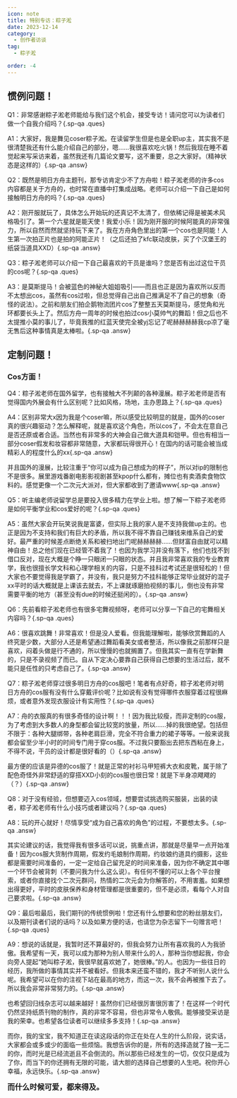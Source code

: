 ```yaml
---
icon: note
title: 特别专访：粽子淞
date: 2023-12-14
category:
  - 创作者访谈
tag:
  - 粽子淞

order: -4
---
```


<!-- more -->

## 惯例问题！

Q1：非常感谢粽子淞老师能给与我们这个机会，接受专访！请问您可以为读者们做一个自我介绍吗？{.sp-qa .ques}

A1：大家好，我是舞见coser粽子淞。在读留学生但是也是全职up主，其实我不是很清楚我还有什么能介绍自己的部分，嗯……我很喜欢吃火锅！然后我现在睡不着觉起来写采访来着，虽然我还有几篇论文要写，这不重要，总之大家好。（精神状态是这样的）{.sp-qa .answ}

Q2：既然是明日方舟主题刊，那专访肯定少不了方舟啦！粽子淞老师的许多cos内容都是关于方舟的，也时常在直播中打集成战略。老师可以介绍一下自己是如何接触明日方舟的吗？{.sp-qa .ques}

A2：刚开服就玩了，具体怎么开始玩的还真记不太清了，但依稀记得是被美术风格吸引了。第一个六星就是能天使！我爱小乐！因为刚开服的时候阿能真的非常强力，所以自然而然就坚持玩下来了。我在方舟角色里出的第一个cos也是阿能！人生第一次拍正片也是拍的阿能正片！（之后还拍了kfc联动皮肤，买了个汉堡王的纸袋当道具XXD）{.sp-qa .answ}

Q3：粽子淞老师可以介绍一下自己最喜欢的干员是谁吗？您是否有出过这位干员的cos呢？{.sp-qa .ques}

A3：是莫斯提马！会被蓝色的神秘大姐姐吸引——而且也正是因为喜欢所以反而不太想出cos，虽然有cos过啦，但总觉得自己出自己推满足不了自己的想象（奇怪的说法）。之前和朋友们拍企鹅物流团片cos了整整五天莫斯提马，感觉角和光环都要长头上了。然后方舟一周年的时候也拍过cos小莫帅气的舞蹈！但之后也不太提推小莫的事儿了，毕竟我推的红蓝天使完全被yj忘记了呢赫赫赫赫我cp凉了毫无售后这种事情真是太棒啦。{.sp-qa .answ}

## 定制问题！

### Cos方面！

Q4：粽子淞老师在国外留学，也有接触大不列颠的各种漫展。粽子淞老师是否有觉得国内外展会有什么区别呢？比如风格，场地，主办思路上？{.sp-qa .ques}

A4：区别非常大x因为我是个coser嘛，所以感受比较明显的就是，国外的coser真的很兴趣驱动？怎么解释呢，就是喜欢这个角色，所以cos了，不会太在意自己是否还原或者合适。当然也有非常多的大神会自己做大道具和铠甲。但也有相当一部分coser假发和妆容都非常随意，大家都玩得很开心！在国内的话可能会被当成精彩人的程度什么的xx{.sp-qa .answ}

并且国外的漫展，比较注重于“你可以成为自己想成为的样子”，所以对ip的限制也不是很多。展里游戏番剧电影影视剧甚至kpop什么都有，摊位也有卖酒卖食物饮料的。感觉更像一个二次元大派对，但大家都收到了邀请www{.sp-qa .answ}

Q5：听主编老师说留学总是要投入很多精力在学业上啦。想了解一下粽子淞老师是如何平衡学业和cos爱好的呢？{.sp-qa .ques}

A5：虽然大家会开玩笑说我是富婆，但实际上我的家人是不支持我做up主的。也正是因为不支持和我们有巨大的矛盾，所以我不得不靠自己赚钱来维系自己的爱好。最严重的时候差点断绝关系和被扫地出门呢赫赫赫赫……但财富自由就可以精神自由！总之他们现在已经管不着我了！也因为我学习并没有落下，他们也找不到借口反对，现在大概是个睁一只眼闭一只眼的状态。并且我非常喜欢我的专业教育学，我也很擅长学文科和心理学相关的内容，只是不挂科过考试还是很轻松的！但大家也不要觉得我是学霸了，并没有，我只是努力不挂科能够正常毕业就好的混子xx平时的话大概就是上课该去就去，不上课就琢磨拍视频的事儿，倒也没有非常需要平衡的地方（甚至没有due的时候还挺闲的）。{.sp-qa .answ}

Q6：先前看粽子淞老师也有很多宅舞视频呀，老师可以分享一下自己的宅舞相关内容吗？{.sp-qa .ques}

A6：很喜欢跳舞！非常喜欢！但是没人爱看。但我能理解啦，能够欣赏舞蹈的人终究是少数，大部分人还是希望通过舞蹈看美女或者整活，所以像我之前那样只是喜欢，闷着头做是行不通的，所以慢慢的也就搁置了。但我其实一直有在学新舞的，只是不录视频了而已。自从下定决心要靠自己获得自己想要的生活过后，就不能只是任性的只考虑自己了。{.sp-qa .answ}

Q7：粽子淞老师穿过很多明日方舟的cos服吧！笔者有点好奇，粽子淞老师对明日方舟的cos服有没有什么穿戴评价呢？比如说有没有觉得哪件衣服穿着过程很麻烦，或者意外发现衣服设计有实用性？{.sp-qa .ques}

A7：舟的衣服真的有很多奇怪的设计啊！！！因为我比较瘦，而非定制的cos服，为了考虑到大多数人的身型都会留比较宽的放量，所以……掉的我很绝望。包括但不限于：各种大腿绑带，各种老肩巨滑，完全不符合重力的裙子等等。一般来说我都会留至少半小时的时间专门用于穿cos服。不过我只要豁出去把东西粘在身上，不得不说，干员的设计都是很好看的（）{.sp-qa .answ}

最方便的应该是异德的cos服了！就是正常的衬衫马甲短裤大衣和皮靴，属于除了配色奇怪外非常舒适的穿搭XXD小刻的cos服也很日常！就是下半身凉飕飕的（？）{.sp-qa .answ}

Q8：对于没有经验，但想要迈入cos领域，想要尝试挑选购买服装，出装的读者，粽子淞老师有什么小技巧或者建议吗？{.sp-qa .ques}

A8：玩的开心就好！尽情享受“成为自己喜欢的角色”的过程，不要想太多。{.sp-qa .answ}

其实论建议的话，我觉得我有很多话可以说，挑重点讲，那就是尽量早一点开始准备！因为cos服大货制作周期，假发约毛娘制作周期，约妆娘约道具约摄影，这些都是需要时间准备的，一定一定给自己留充足的时间来准备，因为你不确定其中哪一个环节会被背刺（不要问我为什么这么说）。有任何不懂的可以上各个平台搜索，或者你直接找个二次元群问，热情的二次元会为你解答的，不用害羞。如果想出得更好，平时的皮肤保养和身材管理都是很重要的，但不是必须，看每个人对自己要求啦。{.sp-qa .answ}

Q9：最后啦最后，我们期刊的传统惯例啦！您还有什么想要和您的粉丝朋友们，以及期刊读者们说的话吗？以及如果方便的话，也请您为杂志留下一句赠言吧！{.sp-qa .ques}

A9：想说的话就是，我暂时还不算最好的，但我会努力让所有喜欢我的人为我骄傲。我希望有一天，我可以成为那种为别人带来什么的人，那种当你想起我，你会向旁人提起“她叫粽子淞，我很早就喜欢她了，她很棒。”的人。也因为一些往日的经历，我所做的事情其实并不被看好。但我本来还蛮不错的，我才不听别人说什么呢。我希望可以在你的注视下站在最高的地方，而这一次，我不会再被推下去了。所以我会非常非常努力的。{.sp-qa .answ}

也希望回归线杂志可以越来越好！虽然你们已经很厉害很厉害了！在这样一个时代仍然坚持纸质刊物的制作，真的非常不容易，但也非常令人敬佩。能够接受采访是我的荣幸。也希望各位读者可以继续多多支持！{.sp-qa .answ}

而你，我的宝宝，我不知道正在读这段话的你正在处在人生的什么阶段，说实话，大家都会或多或少的面临一些烦恼。我想告诉你的是，所有的选择造就了独一无二的你，而时光是已经流逝且不会倒流的。所以那些已经发生的一切，仅仅只是成为了你，而当下的你还拥有无限的可能，请大胆的选择自己想要的人生吧。祝你开心幸福，永远快乐。{.sp-qa .answ}

<big>**而什么时候可爱，都来得及。**</big><eod />

<FakeAds />